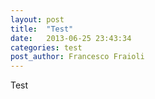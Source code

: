 ```yaml
---
layout: post
title:  "Test"
date:   2013-06-25 23:43:34
categories: test
post_author: Francesco Fraioli
---
```


Test